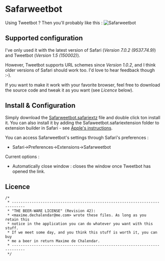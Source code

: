 Safarweetbot
============

Using Tweetbot ? Then you'll probably like this :
![Safarweetbot](http://cl.ly/image/432V1z3f0F3i/Safarweetbot.gif)


Supported configuration
-----------

I've only used it with the latest version of Safari (*Version 7.0.2 (9537.74.9)*)
and Tweetbot (*Version 1.5 (150002)*).

However, Tweetbot supports URL schemes since *Version 1.0.2*, and I think older
versions of Safari should work too. I'd love to hear feedback though :-).

If you want to make it work with your favorite browser, feel free to download
the source code and tweak it as you want (see *Licence* below).


Install & Configuration
------------

Simply download the [Safarweetbot.safariextz](https://github.com/DCMaxxx/Safarweetbot/raw/master/Safarweetbot.safariextz) file and
double click ton install it.
You can also install it by adding the Safaweetbot.safariextension folder to
extension builder in Safari - see [Apple's instructions](https://developer.apple.com/library/safari/documentation/Tools/Conceptual/SafariExtensionGuide/Introduction/Introduction.html).

You can access Safarweetbot's settings through Safari's preferences :

* Safari->Preferences->Extensions->Safarweetbot

Current options :

* Automatically close window : closes the window once Tweetbot has opened the
link.


Licence
-----------
```
/*
 * ----------------------------------------------------------------------------
 * "THE BEER-WARE LICENSE" (Revision 42):
 * <maxime.dechalendar@me.com> wrote these files. As long as you retain this
 * notice in the application you can do whatever you want with this stuff.
 * If we meet some day, and you think this stuff is worth it, you can buy
 * me a beer in return Maxime de Chalendar.
 * ----------------------------------------------------------------------------
 */
```

